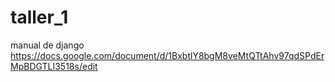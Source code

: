 # taller_1
manual de django 
https://docs.google.com/document/d/1BxbtlY8bgM8veMtQTtAhv97qdSPdErMpBDGTLI3518s/edit
